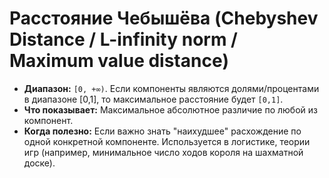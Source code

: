 # Расстояние Чебышёва (Chebyshev Distance / L-infinity norm / Maximum value distance)

* **Диапазон:** `[0, +∞)`. Если компоненты являются долями/процентами в диапазоне [0,1], то максимальное расстояние будет `[0,1]`.
* **Что показывает:** Максимальное абсолютное различие по любой из компонент.
* **Когда полезно:** Если важно знать "наихудшее" расхождение по одной конкретной компоненте. Используется в логистике, теории игр (например, минимальное число ходов короля на шахматной доске).
